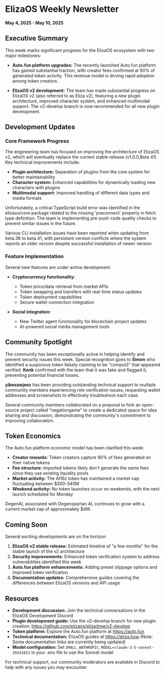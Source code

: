 # ElizaOS Weekly Newsletter
**May 4, 2025 - May 10, 2025**

## Executive Summary

This week marks significant progress for the ElizaOS ecosystem with two major milestones:

- **Auto.fun platform upgrades:** The recently launched Auto.fun platform has gained substantial traction, with creator fees confirmed at 90% of generated token activity. This revenue model is driving rapid adoption among token creators.

- **ElizaOS v2 development:** The team has made substantial progress on ElizaOS v2 (also referred to as Eliza v2), featuring a new plugin architecture, improved character system, and enhanced multimodal support. The v2-develop branch is now recommended for all new plugin development.

## Development Updates

### Core Framework Progress

The engineering team has focused on improving the architecture of ElizaOS v2, which will eventually replace the current stable release (v1.0.0.Beta 41). Key technical improvements include:

- **Plugin architecture:** Separation of plugins from the core system for better maintainability
- **Character system:** Enhanced capabilities for dynamically loading new characters with plugins
- **Multimodal support:** Improved handling of different data types and media formats

Unfortunately, a critical TypeScript build error was identified in the elizaos/core package related to the missing 'preconnect' property in fetch type definition. The team is implementing pre-push code quality checks to prevent similar issues in the future.

Various CLI installation issues have been reported when updating from beta.38 to beta.41, with persistent version conflicts where the system reports an older version despite successful installation of newer version.

### Feature Implementation

Several new features are under active development:

- **Cryptocurrency functionality:**
  - Token price/data retrieval from market APIs
  - Token swapping and transfers with real-time status updates
  - Token deployment capabilities
  - Secure wallet connection integration

- **Social integration:** 
  - New Twitter agent functionality for blockchain project updates
  - AI-powered social media management tools

## Community Spotlight

The community has been exceptionally active in helping identify and prevent security issues this week. Special recognition goes to **Simon** who identified a suspicious token falsely claiming to be "comput3" that appeared verified. **Kenk** confirmed with the team that it was fake and flagged it, preventing potential financial losses.

**yikesawjeez** has been providing outstanding technical support to multiple community members experiencing role verification issues, requesting wallet addresses and screenshots to effectively troubleshoot each case.

Several community members collaborated on a proposal to fork an open-source project called "negationgame" to create a dedicated space for idea sharing and discussion, demonstrating the community's commitment to improving collaboration.

## Token Economics

The Auto.fun platform economic model has been clarified this week:

- **Creator rewards:** Token creators capture 90% of fees generated on their native tokens
- **Fee structure:** Imported tokens likely don't generate the same fees since they use existing liquidity pools
- **Market activity:** The AI16z token has maintained a market cap fluctuating between $300-340M
- **Weekend activity:** No token launches occur on weekends, with the next launch scheduled for Monday

DegenAI, associated with Degenspartan AI, continues to grow with a current market cap of approximately $4M.

## Coming Soon

Several exciting developments are on the horizon:

1. **ElizaOS v2 stable release:** Estimated timeline of "a few months" for the stable launch of the v2 architecture
2. **Security improvements:** Enhanced token verification system to address vulnerabilities identified this week
3. **Auto.fun platform enhancements:** Adding preset slippage options and improved token verification
4. **Documentation updates:** Comprehensive guides covering the differences between ElizaOS versions and API usage

## Resources

- **Development discussion:** Join the technical conversations in the ElizaOS Development Discord
- **Plugin development guide:** Use the v2-develop branch for new plugin creation: https://github.com/elizaos/eliza/tree/v2-develop
- **Token platform:** Explore the Auto.fun platform at https://auto.fun
- **Technical documentation:** ElizaOS guides at https://eliza.how (Note: Some documentation links are currently being updated)
- **Model configuration:** Set `SMALL_ANTHROPIC_MODEL=claude-3-5-sonnet-20241022` in your .env file to use the Sonnet model

For technical support, our community moderators are available in Discord to help with any issues you may encounter.